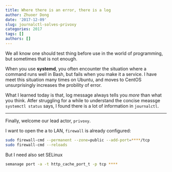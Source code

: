 ```yaml
---
title: Where there is an error, there is a log
author: Zhuoer Dong
date: '2017-12-09'
slug: journalctl-solves-privoxy
categories: 2017
tags: []
authors: []
---
```



We all know one should test thing before use in the world of programming, but sometimes that is not enough. 

When you use **systemd**, you often encounter the situation where a command runs well in Bash, but fails when you make it a service. I have meet this situation many times on Ubuntu, and moves to CentOS unsurprisingly increases the probility of error.

What I learned today is that, log message always tells you _more_ than what you think. Atfer struggling for a while to understand the concise meassge `systemctl status` says, I found there is a lot of information in `journalctl`.

--------------------

Finally, welcome our lead actor, `privoxy`. 

I want to open the a to LAN, `firewall` is already configured:

```bash
sudo firewall-cmd --permanent --zone=public --add-port=****/tcp
sudo firewall-cmd --reloads
```

But I need also set SELinux

```bash
semanage port -a -t http_cache_port_t -p tcp ****
```


